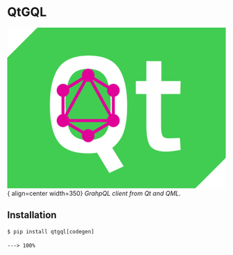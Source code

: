 # QtGQL

![Logo](./assets/logo.svg){ align=center width=350}
*GrahpQL client from Qt and QML.*

## Installation

<div class="termy">

```
$ pip install qtgql[codegen]

---> 100%
```

</div>
